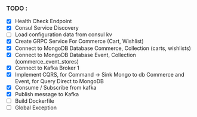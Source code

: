 ### TODO : 
- [X] Health Check Endpoint
- [X] Consul Service Discovery
- [ ] Load configuration data from consul kv
- [X] Create GRPC Service For Commerce (Cart, Wishlist)
- [X] Connect to MongoDB Database Commerce, Collection (carts, wishlists)
- [X] Connect to MongoDB Database Event, Collection (commerce_event_stores)
- [X] Connect to Kafka Broker 1
- [X] Implement CQRS, for Command -> Sink Mongo to db Commerce and Event, for Query Direct to MongoDB
- [X] Consume / Subscribe from kafka
- [X] Publish message to Kafka
- [ ] Build Dockerfile
- [ ] Global Exception